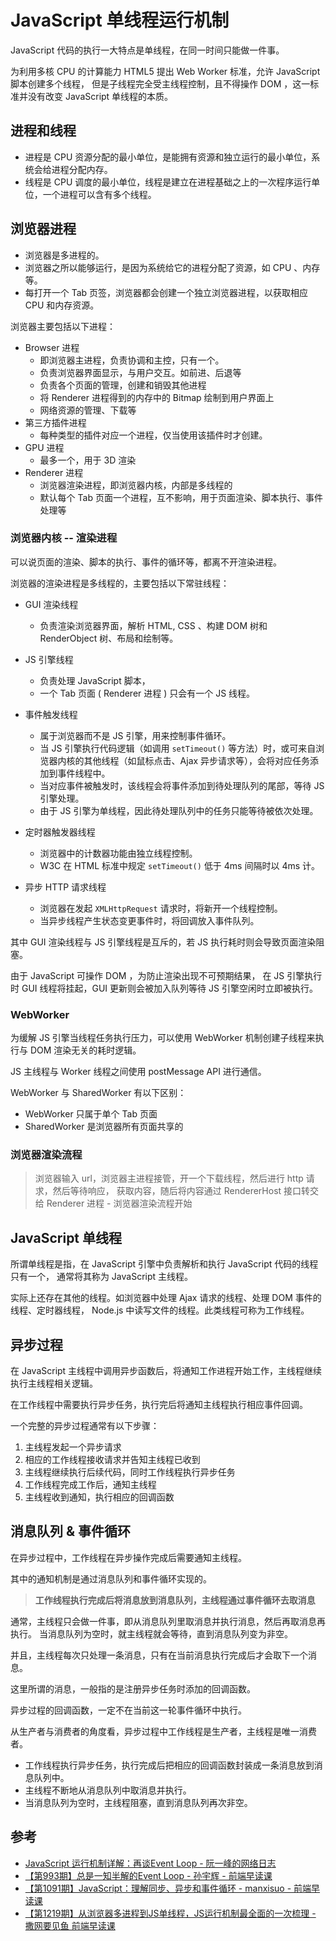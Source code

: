 # JavaScript 单线程运行机制

JavaScript 代码的执行一大特点是单线程，在同一时间只能做一件事。

为利用多核 CPU 的计算能力 HTML5 提出 Web Worker 标准，允许 JavaScript 脚本创建多个线程，
但是子线程完全受主线程控制，且不得操作 DOM ，这一标准并没有改变 JavaScript 单线程的本质。


## 进程和线程

- 进程是 CPU 资源分配的最小单位，是能拥有资源和独立运行的最小单位，系统会给进程分配内存。
- 线程是 CPU 调度的最小单位，线程是建立在进程基础之上的一次程序运行单位，一个进程可以含有多个线程。

## 浏览器进程

- 浏览器是多进程的。
- 浏览器之所以能够运行，是因为系统给它的进程分配了资源，如 CPU 、内存等。
- 每打开一个 Tab 页签，浏览器都会创建一个独立浏览器进程，以获取相应 CPU 和内存资源。

浏览器主要包括以下进程：

- Browser 进程
  - 即浏览器主进程，负责协调和主控，只有一个。
  - 负责浏览器界面显示，与用户交互。如前进、后退等
  - 负责各个页面的管理，创建和销毁其他进程
  - 将 Renderer 进程得到的内存中的 Bitmap 绘制到用户界面上
  - 网络资源的管理、下载等
- 第三方插件进程
  - 每种类型的插件对应一个进程，仅当使用该插件时才创建。
- GPU 进程
  - 最多一个，用于 3D 渲染
- Renderer 进程
  - 浏览器渲染进程，即浏览器内核，内部是多线程的
  - 默认每个 Tab 页面一个进程，互不影响，用于页面渲染、脚本执行、事件处理等

### 浏览器内核 -- 渲染进程

可以说页面的渲染、脚本的执行、事件的循环等，都离不开渲染进程。

浏览器的渲染进程是多线程的，主要包括以下常驻线程：

- GUI 渲染线程
  - 负责渲染浏览器界面，解析 HTML, CSS 、构建 DOM 树和 RenderObject 树、布局和绘制等。

- JS 引擎线程
  - 负责处理 JavaScript 脚本，
  - 一个 Tab 页面 ( Renderer 进程 ) 只会有一个 JS 线程。

- 事件触发线程
  - 属于浏览器而不是 JS 引擎，用来控制事件循环。
  - 当 JS 引擎执行代码逻辑（如调用 `setTimeout()` 等方法）时，或可来自浏览器内核的其他线程（如鼠标点击、Ajax 异步请求等），会将对应任务添加到事件线程中。
  - 当对应事件被触发时，该线程会将事件添加到待处理队列的尾部，等待 JS 引擎处理。
  - 由于 JS 引擎为单线程，因此待处理队列中的任务只能等待被依次处理。

- 定时器触发器线程
  - 浏览器中的计数器功能由独立线程控制。
  - W3C 在 HTML 标准中规定 `setTimeout()` 低于 4ms 间隔时以 4ms 计。

- 异步 HTTP 请求线程
  - 浏览器在发起 `XMLHttpRequest` 请求时，将新开一个线程控制。
  - 当异步线程产生状态变更事件时，将回调放入事件队列。

其中 GUI 渲染线程与 JS 引擎线程是互斥的，若 JS 执行耗时则会导致页面渲染阻塞。

由于 JavaScript 可操作 DOM ，为防止渲染出现不可预期结果，
在 JS 引擎执行时 GUI 线程将挂起，GUI 更新则会被加入队列等待 JS 引擎空闲时立即被执行。

### WebWorker

为缓解 JS 引擎当线程任务执行压力，可以使用 WebWorker 机制创建子线程来执行与 DOM 渲染无关的耗时逻辑。

JS 主线程与 Worker 线程之间使用 postMessage API 进行通信。

WebWorker 与 SharedWorker 有以下区别：

- WebWorker 只属于单个 Tab 页面
- SharedWorker 是浏览器所有页面共享的

### 浏览器渲染流程

> 浏览器输入 url，浏览器主进程接管，开一个下载线程，然后进行 http 请求，然后等待响应，
> 获取内容，随后将内容通过 RendererHost 接口转交给 Renderer 进程 - 浏览器渲染流程开始





## JavaScript 单线程

所谓单线程是指，在 JavaScript 引擎中负责解析和执行 JavaScript 代码的线程只有一个，
通常将其称为 JavaScript 主线程。

实际上还存在其他的线程。如浏览器中处理 Ajax 请求的线程、处理 DOM 事件的线程、定时器线程，
Node.js 中读写文件的线程。此类线程可称为工作线程。

## 异步过程

在 JavaScript 主线程中调用异步函数后，将通知工作进程开始工作，主线程继续执行主线程相关逻辑。

在工作线程中需要执行异步任务，执行完后将通知主线程执行相应事件回调。

一个完整的异步过程通常有以下步骤：

1. 主线程发起一个异步请求
2. 相应的工作线程接收请求并告知主线程已收到
3. 主线程继续执行后续代码，同时工作线程执行异步任务
4. 工作线程完成工作后，通知主线程
5. 主线程收到通知，执行相应的回调函数

## 消息队列 & 事件循环

在异步过程中，工作线程在异步操作完成后需要通知主线程。

其中的通知机制是通过消息队列和事件循环实现的。

> **工作线程执行完成后将消息放到消息队列，主线程通过事件循环去取消息**

通常，主线程只会做一件事，即从消息队列里取消息并执行消息，然后再取消息再执行。
当消息队列为空时，就主线程就会等待，直到消息队列变为非空。

并且，主线程每次只处理一条消息，只有在当前消息执行完成后才会取下一个消息。

这里所谓的消息，一般指的是注册异步任务时添加的回调函数。

异步过程的回调函数，一定不在当前这一轮事件循环中执行。

从生产者与消费者的角度看，异步过程中工作线程是生产者，主线程是唯一消费者。

- 工作线程执行异步任务，执行完成后把相应的回调函数封装成一条消息放到消息队列中。
- 主线程不断地从消息队列中取消息并执行。
- 当消息队列为空时，主线程阻塞，直到消息队列再次非空。


## 参考

- [JavaScript 运行机制详解：再谈Event Loop - 阮一峰的网络日志](http://www.ruanyifeng.com/blog/2014/10/event-loop.html)
- [【第993期】总是一知半解的Event Loop - 孙宇辉 - 前端早读课](https://mp.weixin.qq.com/s/3-8kH1L-FZqSgv8zocoY7g)
- [【第1091期】JavaScript：理解同步、异步和事件循环 - manxisuo - 前端早读课](https://mp.weixin.qq.com/s/k_85P8uzs0giLlVbX_Ow1w)
- [【第1219期】从浏览器多进程到JS单线程，JS运行机制最全面的一次梳理 - 撒网要见鱼 前端早读课](https://mp.weixin.qq.com/s/vIKDUrbuxVNQMi_g_fiwUA)

